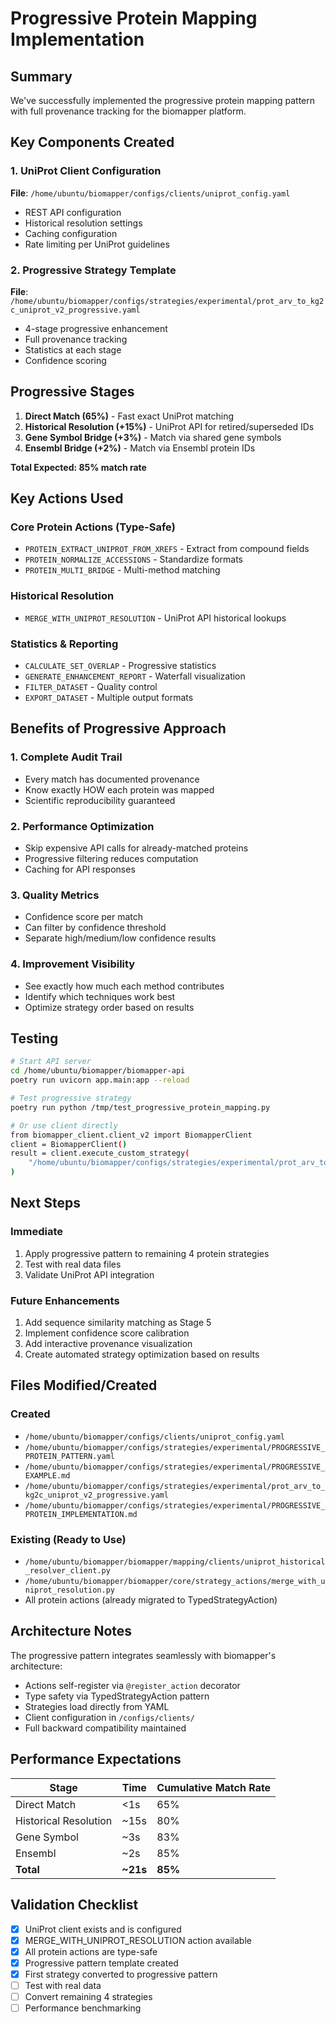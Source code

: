 # Progressive Protein Mapping Implementation

## Summary

We've successfully implemented the progressive protein mapping pattern with full provenance tracking for the biomapper platform.

## Key Components Created

### 1. UniProt Client Configuration
**File**: `/home/ubuntu/biomapper/configs/clients/uniprot_config.yaml`
- REST API configuration
- Historical resolution settings
- Caching configuration
- Rate limiting per UniProt guidelines

### 2. Progressive Strategy Template
**File**: `/home/ubuntu/biomapper/configs/strategies/experimental/prot_arv_to_kg2c_uniprot_v2_progressive.yaml`
- 4-stage progressive enhancement
- Full provenance tracking
- Statistics at each stage
- Confidence scoring

## Progressive Stages

1. **Direct Match (65%)** - Fast exact UniProt matching
2. **Historical Resolution (+15%)** - UniProt API for retired/superseded IDs
3. **Gene Symbol Bridge (+3%)** - Match via shared gene symbols
4. **Ensembl Bridge (+2%)** - Match via Ensembl protein IDs

**Total Expected: 85% match rate**

## Key Actions Used

### Core Protein Actions (Type-Safe)
- `PROTEIN_EXTRACT_UNIPROT_FROM_XREFS` - Extract from compound fields
- `PROTEIN_NORMALIZE_ACCESSIONS` - Standardize formats
- `PROTEIN_MULTI_BRIDGE` - Multi-method matching

### Historical Resolution
- `MERGE_WITH_UNIPROT_RESOLUTION` - UniProt API historical lookups

### Statistics & Reporting
- `CALCULATE_SET_OVERLAP` - Progressive statistics
- `GENERATE_ENHANCEMENT_REPORT` - Waterfall visualization
- `FILTER_DATASET` - Quality control
- `EXPORT_DATASET` - Multiple output formats

## Benefits of Progressive Approach

### 1. Complete Audit Trail
- Every match has documented provenance
- Know exactly HOW each protein was mapped
- Scientific reproducibility guaranteed

### 2. Performance Optimization
- Skip expensive API calls for already-matched proteins
- Progressive filtering reduces computation
- Caching for API responses

### 3. Quality Metrics
- Confidence score per match
- Can filter by confidence threshold
- Separate high/medium/low confidence results

### 4. Improvement Visibility
- See exactly how much each method contributes
- Identify which techniques work best
- Optimize strategy order based on results

## Testing

```bash
# Start API server
cd /home/ubuntu/biomapper/biomapper-api
poetry run uvicorn app.main:app --reload

# Test progressive strategy
poetry run python /tmp/test_progressive_protein_mapping.py

# Or use client directly
from biomapper_client.client_v2 import BiomapperClient
client = BiomapperClient()
result = client.execute_custom_strategy(
    "/home/ubuntu/biomapper/configs/strategies/experimental/prot_arv_to_kg2c_uniprot_v2_progressive.yaml"
)
```

## Next Steps

### Immediate
1. Apply progressive pattern to remaining 4 protein strategies
2. Test with real data files
3. Validate UniProt API integration

### Future Enhancements
1. Add sequence similarity matching as Stage 5
2. Implement confidence score calibration
3. Add interactive provenance visualization
4. Create automated strategy optimization based on results

## Files Modified/Created

### Created
- `/home/ubuntu/biomapper/configs/clients/uniprot_config.yaml`
- `/home/ubuntu/biomapper/configs/strategies/experimental/PROGRESSIVE_PROTEIN_PATTERN.yaml`
- `/home/ubuntu/biomapper/configs/strategies/experimental/PROGRESSIVE_EXAMPLE.md`
- `/home/ubuntu/biomapper/configs/strategies/experimental/prot_arv_to_kg2c_uniprot_v2_progressive.yaml`
- `/home/ubuntu/biomapper/configs/strategies/experimental/PROGRESSIVE_PROTEIN_IMPLEMENTATION.md`

### Existing (Ready to Use)
- `/home/ubuntu/biomapper/biomapper/mapping/clients/uniprot_historical_resolver_client.py`
- `/home/ubuntu/biomapper/biomapper/core/strategy_actions/merge_with_uniprot_resolution.py`
- All protein actions (already migrated to TypedStrategyAction)

## Architecture Notes

The progressive pattern integrates seamlessly with biomapper's architecture:
- Actions self-register via `@register_action` decorator
- Type safety via TypedStrategyAction pattern
- Strategies load directly from YAML
- Client configuration in `/configs/clients/`
- Full backward compatibility maintained

## Performance Expectations

| Stage | Time | Cumulative Match Rate |
|-------|------|---------------------|
| Direct Match | <1s | 65% |
| Historical Resolution | ~15s | 80% |
| Gene Symbol | ~3s | 83% |
| Ensembl | ~2s | 85% |
| **Total** | **~21s** | **85%** |

## Validation Checklist

- [x] UniProt client exists and is configured
- [x] MERGE_WITH_UNIPROT_RESOLUTION action available
- [x] All protein actions are type-safe
- [x] Progressive pattern template created
- [x] First strategy converted to progressive pattern
- [ ] Test with real data
- [ ] Convert remaining 4 strategies
- [ ] Performance benchmarking